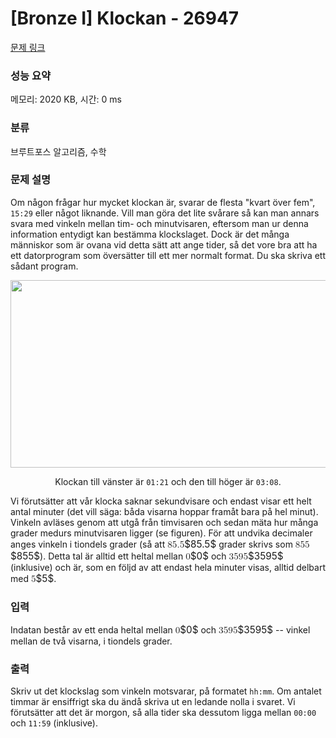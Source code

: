 # [Bronze I] Klockan - 26947 

[문제 링크](https://www.acmicpc.net/problem/26947) 

### 성능 요약

메모리: 2020 KB, 시간: 0 ms

### 분류

브루트포스 알고리즘, 수학

### 문제 설명

<p>Om någon frågar hur mycket klockan är, svarar de flesta "kvart över fem", <code>15:29</code> eller något liknande. Vill man göra det lite svårare så kan man annars svara med vinkeln mellan tim- och minutvisaren, eftersom man ur denna information entydigt kan bestämma klockslaget. Dock är det många människor som är ovana vid detta sätt att ange tider, så det vore bra att ha ett datorprogram som översätter till ett mer normalt format. Du ska skriva ett sådant program.</p>

<p style="text-align: center;"><img alt="" src="https://upload.acmicpc.net/9037f234-5e7a-4151-86f0-94ea1d20e6f2/-/preview/" style="width: 706px; height: 300px;"></p>

<p style="text-align: center;">Klockan till vänster är <code>01:21</code> och den till höger är <code>03:08</code>.</p>

<p>Vi förutsätter att vår klocka saknar sekundvisare och endast visar ett helt antal minuter (det vill säga: båda visarna hoppar framåt bara på hel minut). Vinkeln avläses genom att utgå från timvisaren och sedan mäta hur många grader medurs minutvisaren ligger (se figuren). För att undvika decimaler anges vinkeln i tiondels grader (så att <mjx-container class="MathJax" jax="CHTML" style="font-size: 109%; position: relative;"><mjx-math class="MJX-TEX" aria-hidden="true"><mjx-mn class="mjx-n"><mjx-c class="mjx-c38"></mjx-c><mjx-c class="mjx-c35"></mjx-c><mjx-c class="mjx-c2E"></mjx-c><mjx-c class="mjx-c35"></mjx-c></mjx-mn></mjx-math><mjx-assistive-mml unselectable="on" display="inline"><math xmlns="http://www.w3.org/1998/Math/MathML"><mn>85.5</mn></math></mjx-assistive-mml><span aria-hidden="true" class="no-mathjax mjx-copytext">$85.5$</span></mjx-container> grader skrivs som <mjx-container class="MathJax" jax="CHTML" style="font-size: 109%; position: relative;"><mjx-math class="MJX-TEX" aria-hidden="true"><mjx-mn class="mjx-n"><mjx-c class="mjx-c38"></mjx-c><mjx-c class="mjx-c35"></mjx-c><mjx-c class="mjx-c35"></mjx-c></mjx-mn></mjx-math><mjx-assistive-mml unselectable="on" display="inline"><math xmlns="http://www.w3.org/1998/Math/MathML"><mn>855</mn></math></mjx-assistive-mml><span aria-hidden="true" class="no-mathjax mjx-copytext">$855$</span></mjx-container>). Detta tal är alltid ett heltal mellan <mjx-container class="MathJax" jax="CHTML" style="font-size: 109%; position: relative;"><mjx-math class="MJX-TEX" aria-hidden="true"><mjx-mn class="mjx-n"><mjx-c class="mjx-c30"></mjx-c></mjx-mn></mjx-math><mjx-assistive-mml unselectable="on" display="inline"><math xmlns="http://www.w3.org/1998/Math/MathML"><mn>0</mn></math></mjx-assistive-mml><span aria-hidden="true" class="no-mathjax mjx-copytext">$0$</span></mjx-container> och <mjx-container class="MathJax" jax="CHTML" style="font-size: 109%; position: relative;"><mjx-math class="MJX-TEX" aria-hidden="true"><mjx-mn class="mjx-n"><mjx-c class="mjx-c33"></mjx-c><mjx-c class="mjx-c35"></mjx-c><mjx-c class="mjx-c39"></mjx-c><mjx-c class="mjx-c35"></mjx-c></mjx-mn></mjx-math><mjx-assistive-mml unselectable="on" display="inline"><math xmlns="http://www.w3.org/1998/Math/MathML"><mn>3595</mn></math></mjx-assistive-mml><span aria-hidden="true" class="no-mathjax mjx-copytext">$3595$</span></mjx-container> (inklusive) och är, som en följd av att endast hela minuter visas, alltid delbart med <mjx-container class="MathJax" jax="CHTML" style="font-size: 109%; position: relative;"><mjx-math class="MJX-TEX" aria-hidden="true"><mjx-mn class="mjx-n"><mjx-c class="mjx-c35"></mjx-c></mjx-mn></mjx-math><mjx-assistive-mml unselectable="on" display="inline"><math xmlns="http://www.w3.org/1998/Math/MathML"><mn>5</mn></math></mjx-assistive-mml><span aria-hidden="true" class="no-mathjax mjx-copytext">$5$</span></mjx-container>.</p>

### 입력 

 <p>Indatan består av ett enda heltal mellan <mjx-container class="MathJax" jax="CHTML" style="font-size: 109%; position: relative;"><mjx-math class="MJX-TEX" aria-hidden="true"><mjx-mn class="mjx-n"><mjx-c class="mjx-c30"></mjx-c></mjx-mn></mjx-math><mjx-assistive-mml unselectable="on" display="inline"><math xmlns="http://www.w3.org/1998/Math/MathML"><mn>0</mn></math></mjx-assistive-mml><span aria-hidden="true" class="no-mathjax mjx-copytext">$0$</span></mjx-container> och <mjx-container class="MathJax" jax="CHTML" style="font-size: 109%; position: relative;"><mjx-math class="MJX-TEX" aria-hidden="true"><mjx-mn class="mjx-n"><mjx-c class="mjx-c33"></mjx-c><mjx-c class="mjx-c35"></mjx-c><mjx-c class="mjx-c39"></mjx-c><mjx-c class="mjx-c35"></mjx-c></mjx-mn></mjx-math><mjx-assistive-mml unselectable="on" display="inline"><math xmlns="http://www.w3.org/1998/Math/MathML"><mn>3595</mn></math></mjx-assistive-mml><span aria-hidden="true" class="no-mathjax mjx-copytext">$3595$</span></mjx-container> -- vinkel mellan de två visarna, i tiondels grader.</p>

### 출력 

 <p>Skriv ut det klockslag som vinkeln motsvarar, på formatet <code>hh:mm</code>. Om antalet timmar är ensiffrigt ska du ändå skriva ut en ledande nolla i svaret. Vi förutsätter att det är morgon, så alla tider ska dessutom ligga mellan <code>00:00</code> och <code>11:59</code> (inklusive).</p>

